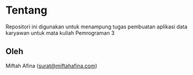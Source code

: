 # Tentang
Repositori ini digunakan untuk menampung tugas pembuatan aplikasi data karyawan untuk mata kuliah Pemrograman 3

## Oleh
Miftah Afina (surat@miftahafina.com)
